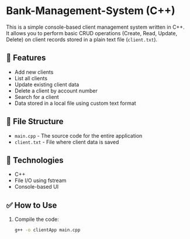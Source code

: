 # Bank-Management-System (C++)
 
This is a simple console-based client management system written in C++.  
It allows you to perform basic CRUD operations (Create, Read, Update, Delete) on client records stored in a plain text file (`client.txt`).

## 📌 Features

- Add new clients
- List all clients
- Update existing client data
- Delete a client by account number
- Search for a client
- Data stored in a local file using custom text format

## 📂 File Structure

- `main.cpp` - The source code for the entire application
- `client.txt` - File where client data is saved

## 🔧 Technologies

- C++
- File I/O using fstream
- Console-based UI

## ✅ How to Use

1. Compile the code:
   ```bash
   g++ -o clientApp main.cpp


